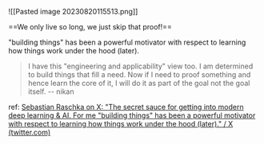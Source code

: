![[Pasted image 20230820115513.png]]

==We only live so long, we just skip that proof!==

"building things" has been a powerful motivator with respect to learning how things work under the hood (later).

> I have this "engineering and applicability" view too. I am determined to build things that fill a need. Now if I need to proof something and hence learn the core of it, I will do it as part of the goal not the goal itself.
> -- nikan

ref: [Sebastian Raschka on X: "The secret sauce for getting into modern deep learning &amp; AI. For me "building things" has been a powerful motivator with respect to learning how things work under the hood (later)." / X (twitter.com)](https://twitter.com/rasbt/status/1688914646638661632)